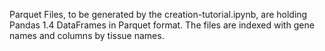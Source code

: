 Parquet Files, to be generated by the creation-tutorial.ipynb, are holding Pandas 1.4 DataFrames in Parquet format. The files are indexed with gene names and columns by tissue names.
